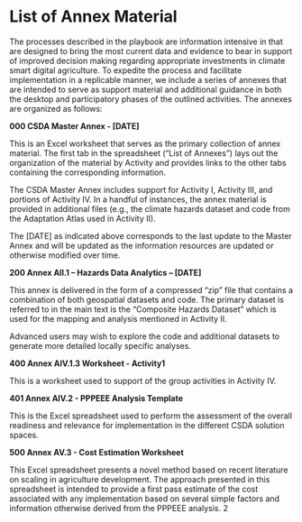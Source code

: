 # List of Annex Material

The processes described in the playbook are information intensive in that are designed to bring the most current data and evidence to bear in support of improved decision making regarding appropriate investments in climate smart digital agriculture. To expedite the process and facilitate implementation in a replicable manner, we include a series of annexes that are intended to serve as support material and additional guidance in both the desktop and participatory phases of the outlined activities. The annexes are organized as follows:

**000 CSDA Master Annex - [DATE]**

This is an Excel worksheet that serves as the primary collection of annex material. The first tab in the spreadsheet (“List of Annexes”) lays out the organization of the material by Activity and provides links to the other tabs containing the corresponding information. 

The CSDA Master Annex includes support for Activity I, Activity III, and portions of Activity IV. In a handful of instances, the annex material is provided in additional files (e.g., the climate hazards dataset and code from the Adaptation Atlas used in Activity II). 

The [DATE] as indicated above corresponds to the last update to the Master Annex and will be updated as the information resources are updated or otherwise modified over time.

**200 Annex AII.1 – Hazards Data Analytics – [DATE]**

This annex is delivered in the form of a compressed “zip” file that contains a combination of both geospatial datasets and code. The primary dataset is referred to in the main text is the “Composite Hazards Dataset” which is used for the mapping and analysis mentioned in Activity II. 

Advanced users may wish to explore the code and additional datasets to generate more detailed locally specific analyses.  

**400 Annex AIV.1.3 Worksheet - Activity1**

This is a worksheet used to support of the group activities in Activity IV.

**401 Annex AIV.2 - PPPEEE Analysis Template**

This is the Excel spreadsheet used to perform the assessment of the overall readiness and relevance for implementation in the different CSDA solution spaces. 

**500 Annex AV.3 - Cost Estimation Worksheet**

This Excel spreadsheet presents a novel method based on recent literature on scaling in agriculture development. The approach presented in this spreadsheet is intended to provide a first pass estimate of the cost associated with any implementation based on several simple factors and information otherwise derived from the PPPEEE analysis. 
2
